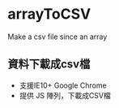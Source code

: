 # arrayToCSV
Make a csv file since an array 

## 資料下載成csv檔
* 支援IE10+ Google Chrome
* 提供 JS 陣列，下載成CSV檔

